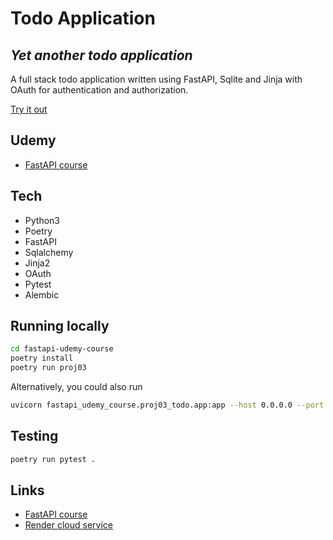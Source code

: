 # Todo Application
## _Yet another todo application_

A full stack todo application written using FastAPI, Sqlite and Jinja with OAuth for authentication and authorization. 

[Try it out](https://todoapp-fastapi-bmrh.onrender.com/auth/login-page)

## Udemy
 - [FastAPI course](https://www.udemy.com/course/fastapi-the-complete-course/)

## Tech
 - Python3
 - Poetry
 - FastAPI
 - Sqlalchemy
 - Jinja2
 - OAuth
 - Pytest
 - Alembic

## Running locally

```sh
cd fastapi-udemy-course
poetry install
poetry run proj03
```

Alternatively, you could also run

```sh
uvicorn fastapi_udemy_course.proj03_todo.app:app --host 0.0.0.0 --port 8000
```

## Testing
```sh
poetry run pytest .
```

## Links
- [FastAPI course](https://www.udemy.com/course/fastapi-the-complete-course/)
- [Render cloud service](https://dashboard.render.com/)
